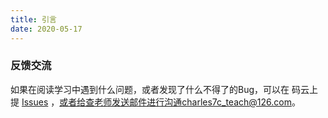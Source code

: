 ```yaml
---
title: 引言
date: 2020-05-17
---
```


### 反馈交流

如果在阅读学习中遇到什么问题，或者发现了什么不得了的Bug，可以在 码云上提 [Issues](https://gitee.com/Charles7c/handout/issues) ，或者给查老师发送邮件进行沟通charles7c_teach@126.com。